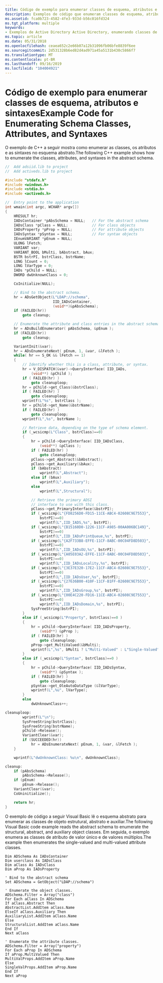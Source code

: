 ```yaml
---
title: Código de exemplo para enumerar classes de esquema, atributos e sintaxes
description: Exemplos de código que enumeram classes de esquema, atributos e sintaxes.
ms.assetid: fca0b723-4582-4fe3-933d-b56c016fd324
ms.tgt_platform: multiple
keywords:
- Exemplos de Active Directory Active Directory, enumerando classes de esquema, atributos e sintaxes
ms.topic: article
ms.date: 05/31/2018
ms.openlocfilehash: ceaea652c2e66b07a12b31096fb06bfe8839f6ee
ms.sourcegitcommit: 2d531328b6ed82d4ad971a45a5131b430c5866f7
ms.translationtype: MT
ms.contentlocale: pt-BR
ms.lasthandoff: 09/16/2019
ms.locfileid: "104004921"
---
```

# <a name="example-code-for-enumerating-schema-classes-attributes-and-syntaxes"></a><span data-ttu-id="3514e-104">Código de exemplo para enumerar classes de esquema, atributos e sintaxes</span><span class="sxs-lookup"><span data-stu-id="3514e-104">Example Code for Enumerating Schema Classes, Attributes, and Syntaxes</span></span>

<span data-ttu-id="3514e-105">O exemplo de C++ a seguir mostra como enumerar as classes, os atributos e as sintaxes no esquema abstrato.</span><span class="sxs-lookup"><span data-stu-id="3514e-105">The following C++ example shows how to enumerate the classes, attributes, and syntaxes in the abstract schema.</span></span>


```C++
//  Add adsiid.lib to project
//  Add activeds.lib to project

#include "stdafx.h"
#include <windows.h>
#include <stdio.h>
#include <activeds.h>

//  Entry point to the application
int wmain(int argc, WCHAR* argv[])
{
    HRESULT hr;
    IADsContainer *pAbsSchema = NULL;   // For the abstract schema
    IADsClass *pClass = NULL;           // For class objects
    IADsProperty *pProp = NULL;         // For attribute objects
    IADsSyntax *pSyntax = NULL;         // For syntax objects
    IEnumVARIANT *pEnum = NULL;
    ULONG lFetch;
    VARIANT var;
    VARIANT_BOOL bMulti, bAbstract, bAux;
    BSTR bstrPI, bstrClass, bstrName;
    LONG lCount = 0;
    LONG lVarType = 0;
    IADs *pChild = NULL;
    DWORD dwUnknownClass = 0;

    CoInitialize(NULL);

    // Bind to the abstract schema.
    hr = ADsGetObject(L"LDAP://schema",
                      IID_IADsContainer,
                      (void**)&pAbsSchema);
    if (FAILED(hr)) 
        goto cleanup;

    // Enumerate the attribute and class entries in the abstract schema.
    hr = ADsBuildEnumerator( pAbsSchema, &pEnum );
    if (FAILED(hr)) 
        goto cleanup;

    VariantInit(&var);
    hr = ADsEnumerateNext( pEnum, 1, &var, &lFetch );
    while( hr == S_OK && lFetch == 1)
    {
        // Identify whether this is a class, attribute, or syntax.
        hr = V_DISPATCH(&var)->QueryInterface( IID_IADs, 
            (void**) &pChild );
        if ( FAILED(hr) ) 
            goto cleanuploop;
        hr = pChild->get_Class(&bstrClass);
        if ( FAILED(hr) ) 
            goto cleanuploop;
        wprintf(L"%s", bstrClass );
        hr = pChild->get_Name(&bstrName);
        if ( FAILED(hr) ) 
            goto cleanuploop;
        wprintf(L",%s", bstrName );

        // Retrieve data, depending on the type of schema element.
        if (_wcsicmp(L"Class", bstrClass)==0)
        {
            hr = pChild->QueryInterface( IID_IADsClass, 
                (void**) &pClass );
            if ( FAILED(hr) ) 
                goto cleanuploop;
            pClass->get_Abstract(&bAbstract);
            pClass->get_Auxiliary(&bAux);
            if (bAbstract)
                wprintf(L",Abstract");
            else if (bAux)
                wprintf(L",Auxiliary");
            else 
                wprintf(L",Structural");

            // Retrieve the primary ADSI 
            // interface to use with this class.
            pClass->get_PrimaryInterface(&bstrPI);
            if (_wcsicmp(L"{FD8256D0-FD15-11CE-ABC4-02608C9E7553}", 
                bstrPI)==0)
                wprintf(L",IID_IADS,%s", bstrPI);
            if (_wcsicmp(L"{B15160D0-1226-11CF-A985-00AA006BC149}", 
                bstrPI)==0)
                wprintf(L",IID_IADsPrintQueue,%s", bstrPI);
            if (_wcsicmp(L"{A2F733B8-EFFE-11CF-8ABC-00C04FD8D503}", 
                bstrPI)==0)
                wprintf(L",IID_IADsOU,%s", bstrPI);
            if (_wcsicmp(L"{A05E03A2-EFFE-11CF-8ABC-00C04FD8D503}", 
                bstrPI)==0)
                wprintf(L",IID_IADsLocality,%s", bstrPI);
            if (_wcsicmp(L"{3E37E320-17E2-11CF-ABC4-02608C9E7553}", 
                bstrPI)==0)
                wprintf(L",IID_IADsUser,%s", bstrPI);
            if (_wcsicmp(L"{27636B00-410F-11CF-B1FF-02608C9E7553}", 
                bstrPI)==0)
                wprintf(L",IID_IADsGroup,%s", bstrPI);
            if (_wcsicmp(L"{00E4C220-FD16-11CE-ABC4-02608C9E7553}", 
                bstrPI)==0)
                wprintf(L",IID_IADsDomain,%s", bstrPI);
            SysFreeString(bstrPI);
        }
        else if (_wcsicmp(L"Property", bstrClass)==0 )
        {
            hr = pChild->QueryInterface( IID_IADsProperty, 
                (void**) &pProp );
            if ( FAILED(hr) ) 
                goto cleanuploop;
            pProp->get_MultiValued(&bMulti);
            wprintf(L",%s", bMulti ? L"Multi-Valued" : L"Single-Valued");
        }
        else if (_wcsicmp(L"Syntax", bstrClass)==0 )
        {
            hr = pChild->QueryInterface( IID_IADsSyntax, 
                (void**) &pSyntax );
            if ( FAILED(hr) ) 
                goto cleanuploop;
            pSyntax->get_OleAutoDataType (&lVarType);
            wprintf(L",%u", lVarType);
        }
        else
            dwUnknownClass++;

cleanuploop:
        wprintf(L"\n");
        SysFreeString(bstrClass);
        SysFreeString(bstrName);
        pChild->Release();
        VariantClear(&var);
        if (SUCCEEDED(hr))
            hr = ADsEnumerateNext( pEnum, 1, &var, &lFetch );
    }

    wprintf(L"dwUnknownClass: %u\n", dwUnknownClass);

cleanup:
    if (pAbsSchema)
        pAbsSchema->Release();
    if (pEnum)
        pEnum->Release();
    VariantClear(&var);
    CoUninitialize();

    return hr;
}
```



<span data-ttu-id="3514e-106">O exemplo de código a seguir Visual Basic lê o esquema abstrato para enumerar as classes de objeto estrutural, abstrato e auxiliar.</span><span class="sxs-lookup"><span data-stu-id="3514e-106">The following Visual Basic code example reads the abstract schema to enumerate the structural, abstract, and auxiliary object classes.</span></span> <span data-ttu-id="3514e-107">Em seguida, o exemplo enumera as classes de atributo de valor único e de valores múltiplos.</span><span class="sxs-lookup"><span data-stu-id="3514e-107">The example then enumerates the single-valued and multi-valued attribute classes.</span></span>


```VB
Dim ADSchema As IADsContainer
Dim userclass As IADsClass
Dim aClass As IADsClass
Dim aProp As IADsProperty

' Bind to the abstract schema
Set ADSchema = GetObject("LDAP://schema")

' Enumerate the object classes.
ADSchema.Filter = Array("class")
For Each aClass In ADSchema
If aClass.Abstract Then
AbstractList.AddItem aClass.Name
ElseIf aClass.Auxiliary Then
AuxiliaryList.AddItem aClass.Name
Else
StructuralList.AddItem aClass.Name
End If
Next aClass

' Enumerate the attribute classes.
ADSchema.Filter = Array("property")
For Each aProp In ADSchema
If aProp.MultiValued Then
MultiValProps.AddItem aProp.Name
Else
SingleValProps.AddItem aProp.Name
End If
Next aProp
```



 

 




